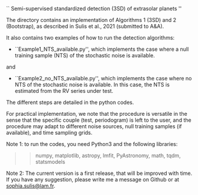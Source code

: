 `` Semi-supervised standardized detection (3SD) of extrasolar planets ''
 
 The directory contains an implementation of Algorithms 1 (3SD) and 2 (Bootstrap), as described in Sulis et al., 2021 (submitted to A&A).
 
 It also contains two examples of how to run the detection algorithms:
 
 - ``Example1_NTS_available.py'', which implements the case where a null training sample (NTS) of the stochastic noise is available. 
 
 and
 
 - ``Example2_no_NTS_available.py'', which implements the case where no NTS of the stochastic noise is available. In this case, the NTS is estimated from the RV series under test. 
 
The different steps are detailed in the python codes.

For practical implementation, we note that the procedure is versatile in the sense that the specific couple (test, periodogram) is left to the user, and the procedure may adapt to different noise sources, null training samples (if available), and time sampling grids. 

Note 1: to run the codes, you need Python3 and the following libraries:
>> numpy, matplotlib, astropy, lmfit, PyAstronomy, math, tqdm, statsmodels

Note 2: The current version is a first release, that will be improved with time. If you have any suggestion, please write me a message on Github or at sophia.sulis@lam.fr.
